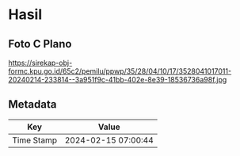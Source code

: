 # Hasil

## Foto C Plano

https://sirekap-obj-formc.kpu.go.id/65c2/pemilu/ppwp/35/28/04/10/17/3528041017011-20240214-233814--3a951f9c-41bb-402e-8e39-18536736a98f.jpg


## Metadata

| Key        | Value               |
| ---------- | ------------------- |
| Time Stamp | 2024-02-15 07:00:44 |



